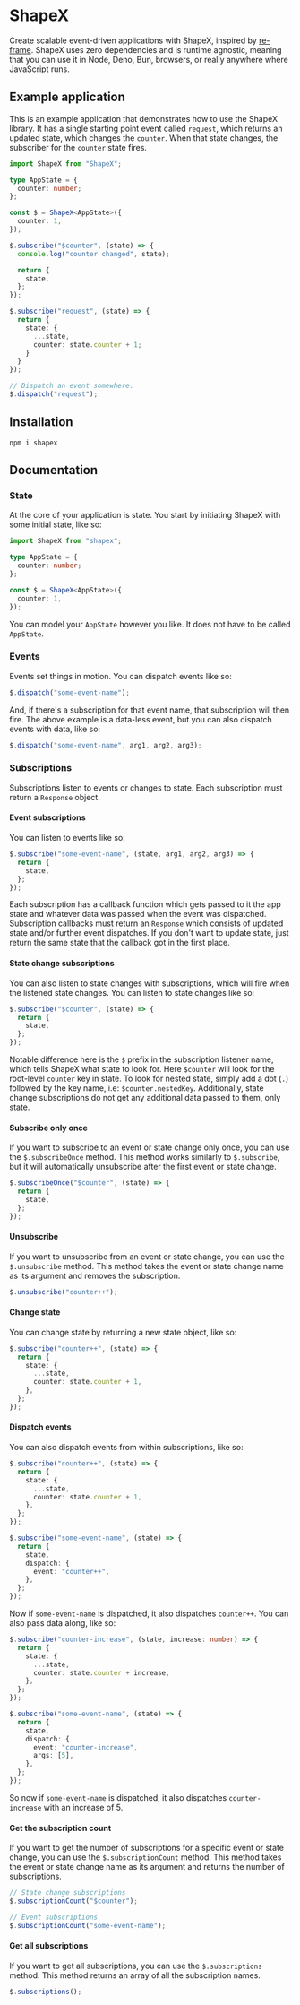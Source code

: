 # ShapeX

Create scalable event-driven applications with ShapeX, inspired by [re-frame](https://github.com/day8/re-frame/). ShapeX uses zero dependencies and is runtime agnostic, meaning that you can use it in Node, Deno, Bun, browsers, or really anywhere where JavaScript runs.

## Example application

This is an example application that demonstrates how to use the ShapeX library. It has a single starting point event called `request`, which returns an updated state, which changes the `counter`. When that state changes, the subscriber for the `counter` state fires.

```typescript
import ShapeX from "ShapeX";

type AppState = {
  counter: number;
};

const $ = ShapeX<AppState>({
  counter: 1,
});

$.subscribe("$counter", (state) => {
  console.log("counter changed", state);

  return {
    state,
  };
});

$.subscribe("request", (state) => {
  return {
    state: {
      ...state,
      counter: state.counter + 1;
    }
  }
});

// Dispatch an event somewhere.
$.dispatch("request");
```

## Installation

```shell
npm i shapex
```

## Documentation

### State

At the core of your application is state. You start by initiating ShapeX with some initial state, like so:

```typescript
import ShapeX from "shapex";

type AppState = {
  counter: number;
};

const $ = ShapeX<AppState>({
  counter: 1,
});
```

You can model your `AppState` however you like. It does not have to be called `AppState`.

### Events

Events set things in motion. You can dispatch events like so:

```typescript
$.dispatch("some-event-name");
```

And, if there's a subscription for that event name, that subscription will then fire. The above example is a data-less event, but you can also dispatch events with data, like so:

```typescript
$.dispatch("some-event-name", arg1, arg2, arg3);
```

### Subscriptions

Subscriptions listen to events or changes to state. Each subscription must return a `Response` object.

#### Event subscriptions

You can listen to events like so:

```typescript
$.subscribe("some-event-name", (state, arg1, arg2, arg3) => {
  return {
    state,
  };
});
```

Each subscription has a callback function which gets passed to it the app state and whatever data was passed
when the event was dispatched. Subscription callbacks must return an `Response` which consists of updated state and/or further event dispatches. If you don't want to update state, just return the same state that the callback got in the first place.

#### State change subscriptions

You can also listen to state changes with subscriptions, which will fire when the listened state changes. You can listen to state changes like so:

```typescript
$.subscribe("$counter", (state) => {
  return {
    state,
  };
});
```

Notable difference here is the `$` prefix in the subscription listener name, which tells ShapeX what state to look for. Here `$counter` will look for the root-level `counter` key in state. To look for nested state, simply add a dot (`.`) followed by the key name, i.e: `$counter.nestedKey`. Additionally, state change subscriptions do not get any additional data passed to them, only state.

#### Subscribe only once

If you want to subscribe to an event or state change only once, you can use the `$.subscribeOnce` method. This method works similarly to `$.subscribe`, but it will automatically unsubscribe after the first event or state change.

```typescript
$.subscribeOnce("$counter", (state) => {
  return {
    state,
  };
});
```

#### Unsubscribe

If you want to unsubscribe from an event or state change, you can use the `$.unsubscribe` method. This method takes the event or state change name as its argument and removes the subscription.

```typescript
$.unsubscribe("counter++");
```

#### Change state

You can change state by returning a new state object, like so:

```typescript
$.subscribe("counter++", (state) => {
  return {
    state: {
      ...state,
      counter: state.counter + 1,
    },
  };
});
```

#### Dispatch events

You can also dispatch events from within subscriptions, like so:

```typescript
$.subscribe("counter++", (state) => {
  return {
    state: {
      ...state,
      counter: state.counter + 1,
    },
  };
});

$.subscribe("some-event-name", (state) => {
  return {
    state,
    dispatch: {
      event: "counter++",
    },
  };
});
```

Now if `some-event-name` is dispatched, it also dispatches `counter++`. You can also pass data along, like so:

```typescript
$.subscribe("counter-increase", (state, increase: number) => {
  return {
    state: {
      ...state,
      counter: state.counter + increase,
    },
  };
});

$.subscribe("some-event-name", (state) => {
  return {
    state,
    dispatch: {
      event: "counter-increase",
      args: [5],
    },
  };
});
```

So now if `some-event-name` is dispatched, it also dispatches `counter-increase` with an increase of 5.

#### Get the subscription count

If you want to get the number of subscriptions for a specific event or state change, you can use the `$.subscriptionCount` method. This method takes the event or state change name as its argument and returns the number of subscriptions.

```typescript
// State change subscriptions
$.subscriptionCount("$counter");

// Event subscriptions
$.subscriptionCount("some-event-name");
```

#### Get all subscriptions

If you want to get all subscriptions, you can use the `$.subscriptions` method. This method returns an array of all the subscription names.

```typescript
$.subscriptions();
```
